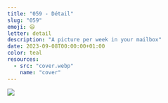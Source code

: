 ```yaml
---
title: "059 - Détail"
slug: "059"
emoji: 😃
letter: detail
description: "A picture per week in your mailbox"
date: 2023-09-08T00:00:00+01:00
color: teal
resources:
  - src: "cover.webp"
    name: "cover"
---
```

![](cover)
